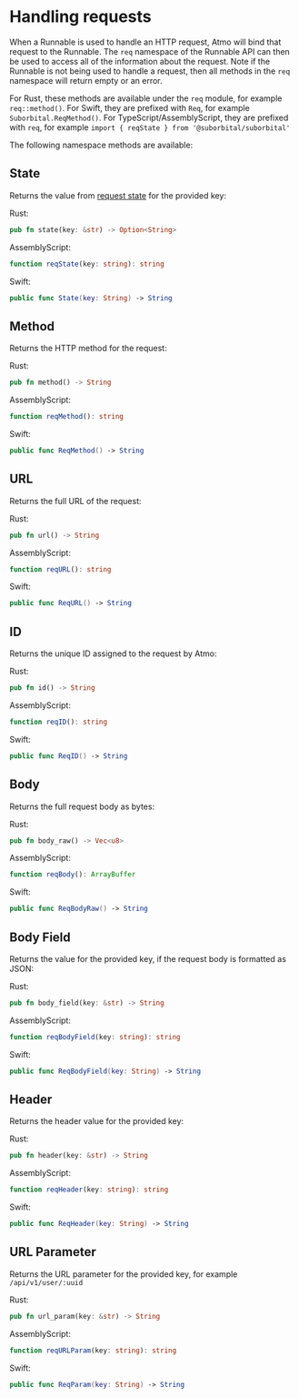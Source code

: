 # Handling requests

When a Runnable is used to handle an HTTP request, Atmo will bind that request to the Runnable. The `req` namespace of the Runnable API can then be used to access all of the information about the request. Note if the Runnable is not being used to handle a request, then all methods in the `req` namespace will return empty or an error.

For Rust, these methods are available under the `req` module, for example `req::method()`. For Swift, they are prefixed with `Req`, for example `Suborbital.ReqMethod()`. For TypeScript/AssemblyScript, they are prefixed with `req`, for example `import { reqState } from '@suborbital/suborbital'`

The following namespace methods are available:

## State

Returns the value from [request state](../usage/managing-state.md) for the provided key:

Rust:

```rust
pub fn state(key: &str) -> Option<String>
```

AssemblyScript:

```typescript
function reqState(key: string): string
```

Swift:

```swift
public func State(key: String) -> String
```

## Method

Returns the HTTP method for the request:

Rust:

```rust
pub fn method() -> String
```

AssemblyScript:

```typescript
function reqMethod(): string
```

Swift:

```swift
public func ReqMethod() -> String
```

## URL

Returns the full URL of the request:

Rust:

```rust
pub fn url() -> String
```

AssemblyScript:

```typescript
function reqURL(): string
```

Swift:

```swift
public func ReqURL() -> String
```

## ID

Returns the unique ID assigned to the request by Atmo:

Rust:

```rust
pub fn id() -> String
```

AssemblyScript:

```typescript
function reqID(): string
```

Swift:

```swift
public func ReqID() -> String
```

## Body

Returns the full request body as bytes:

Rust:

```rust
pub fn body_raw() -> Vec<u8>
```

AssemblyScript:

```typescript
function reqBody(): ArrayBuffer
```

Swift:

```swift
public func ReqBodyRaw() -> String
```

## Body Field

Returns the value for the provided key, if the request body is formatted as JSON:

Rust:

```rust
pub fn body_field(key: &str) -> String
```

AssemblyScript:

```typescript
function reqBodyField(key: string): string
```

Swift:

```swift
public func ReqBodyField(key: String) -> String
```

## Header

Returns the header value for the provided key:

Rust:

```rust
pub fn header(key: &str) -> String
```

AssemblyScript:

```typescript
function reqHeader(key: string): string
```

Swift:

```swift
public func ReqHeader(key: String) -> String
```

## URL Parameter

Returns the URL parameter for the provided key, for example `/api/v1/user/:uuid`

Rust:

```rust
pub fn url_param(key: &str) -> String
```

AssemblyScript:

```typescript
function reqURLParam(key: string): string
```

Swift:

```swift
public func ReqParam(key: String) -> String
```

